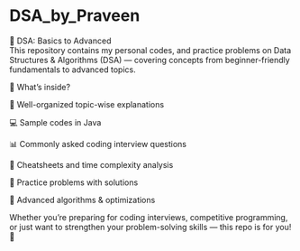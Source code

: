 # DSA_by_Praveen
🚀 DSA: Basics to Advanced
<br>
This repository contains my personal codes, and practice problems on Data Structures & Algorithms (DSA) — covering concepts from beginner-friendly fundamentals to advanced topics.

🎯 What’s inside?

📒 Well-organized topic-wise explanations

💻 Sample codes in Java

📊 Commonly asked coding interview questions

📝 Cheatsheets and time complexity analysis

🧪 Practice problems with solutions

🌟 Advanced algorithms & optimizations

Whether you’re preparing for coding interviews, competitive programming, or just want to strengthen your problem-solving skills — this repo is for you! 🌱
